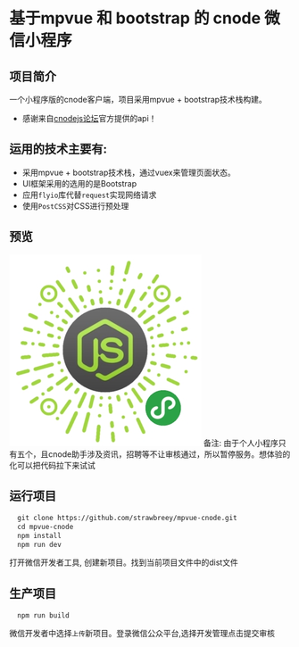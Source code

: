 
# 基于mpvue 和 bootstrap 的 cnode 微信小程序

## 项目简介
一个小程序版的cnode客户端，项目采用mpvue + bootstrap技术栈构建。
- 感谢来自[cnodejs论坛](https://cnodejs.org/)官方提供的api！


## 运用的技术主要有:
- 采用mpvue + bootstrap技术栈，通过vuex来管理页面状态。
- UI框架采用的选用的是Bootstrap
- 应用`flyio`库代替`request`实现网络请求
- 使用`PostCSS`对CSS进行预处理

## 预览
![](./static/images/doc/mpvue-qrcode.jpg 'cnode助手')
备注: 由于个人小程序只有五个，且cnode助手涉及资讯，招聘等不让审核通过，所以暂停服务。想体验的化可以把代码拉下来试试

## 运行项目
```
  git clone https://github.com/strawbreey/mpvue-cnode.git
  cd mpvue-cnode
  npm install
  npm run dev
```
 打开微信开发者工具, 创建新项目。找到当前项目文件中的dist文件

## 生产项目
```
  npm run build
```
 微信开发者中选择`上传`新项目。登录微信公众平台,选择开发管理点击提交审核
